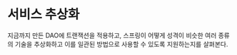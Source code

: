 # 서비스 추상화
지금까지 만든 DAO에 트랜잭션을 적용하고, 스프링이 어떻게 성격이 비슷한 여러 종류의 기술을 추상화하고 이를 일관된 방법으로 사용할 수 있도록 지원하는지를 살펴본다.